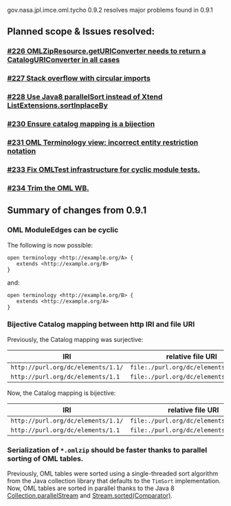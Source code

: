 gov.nasa.jpl.imce.oml.tycho 0.9.2 resolves major problems found in 0.9.1

## Planned scope & Issues resolved:

### [#226 OMLZipResource.getURIConverter needs to return a CatalogURIConverter in all cases](https://github.com/JPL-IMCE/gov.nasa.jpl.imce.oml/issues/226)

### [#227 Stack overflow with circular imports](https://github.com/JPL-IMCE/gov.nasa.jpl.imce.oml/issues/227)

### [#228 Use Java8 parallelSort instead of Xtend ListExtensions.sortInplaceBy](https://github.com/JPL-IMCE/gov.nasa.jpl.imce.oml/issues/228)

### [#230 Ensure catalog mapping is a bijection](https://github.com/JPL-IMCE/gov.nasa.jpl.imce.oml/issues/230)

### [#231 OML Terminology view: incorrect entity restriction notation](https://github.com/JPL-IMCE/gov.nasa.jpl.imce.oml/issues/231)

### [#233 Fix OMLTest infrastructure for cyclic module tests.](https://github.com/JPL-IMCE/gov.nasa.jpl.imce.oml/issues/233)

### [#234 Trim the OML WB.](https://github.com/JPL-IMCE/gov.nasa.jpl.imce.oml/issues/234)

## Summary of changes from 0.9.1

### OML ModuleEdges can be cyclic

The following is now possible:

```
open terminology <http://example.org/A> {
   extends <http://example.org/B>
}
```

and:

```
open terminology <http://example.org/B> {
   extends <http://example.org/A>
}
```

### Bijective Catalog mapping between http IRI and file URI

Previously, the Catalog mapping was surjective:


| IRI | relative file URI |
|----|----|
| `http://purl.org/dc/elements/1.1/` | `file:./purl.org/dc/elements/1.1.owl` |
| `http://purl.org/dc/elements/1.1` | `file:./purl.org/dc/elements/1.1.owl` |


Now, the Catalog mapping is bijective:


| IRI | relative file URI |
|----|----|
| `http://purl.org/dc/elements/1.1/` | `file:./purl.org/dc/elements/1.1/.owl` |
| `http://purl.org/dc/elements/1.1` | `file:./purl.org/dc/elements/1.1.owl` |

### Serialization of `*.omlzip` should be faster thanks to parallel sorting of OML tables.

Previously, OML tables were sorted using a single-threaded sort algorithm from the Java collection library that defaults to the `TimSort` implementation.
Now, OML tables are sorted in parallel thanks to the Java 8 [Collection.parallelStream](https://docs.oracle.com/javase/8/docs/api/java/util/Collection.html#parallelStream--)
and [Stream.sorted(Comparator)](https://docs.oracle.com/javase/8/docs/api/java/util/stream/Stream.html#sorted-java.util.Comparator-).

